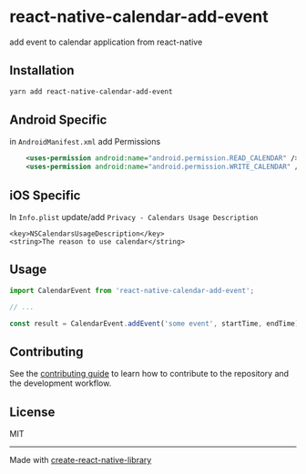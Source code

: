 # react-native-calendar-add-event

add event to calendar application from react-native

## Installation

```sh
yarn add react-native-calendar-add-event
```

## Android Specific
in `AndroidManifest.xml` add Permissions
```xml
    <uses-permission android:name="android.permission.READ_CALENDAR" />
    <uses-permission android:name="android.permission.WRITE_CALENDAR" />
```

## iOS Specific

In `Info.plist` update/add `Privacy - Calendars Usage Description`

```plist
<key>NSCalendarsUsageDescription</key>
<string>The reason to use calendar</string>
```


## Usage

```js
import CalendarEvent from 'react-native-calendar-add-event';

// ...

const result = CalendarEvent.addEvent('some event', startTime, endTime)
```


## Contributing

See the [contributing guide](CONTRIBUTING.md) to learn how to contribute to the repository and the development workflow.

## License

MIT

---

Made with [create-react-native-library](https://github.com/callstack/react-native-builder-bob)
